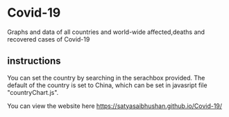 # Covid-19
Graphs and data of all countries and world-wide affected,deaths and recovered cases of Covid-19

## instructions 
You can set the country by searching in the serachbox provided.
The default of the country is set to China, which can be set in javasript file "countryChart.js".

You can view the website here https://satyasaibhushan.github.io/Covid-19/
